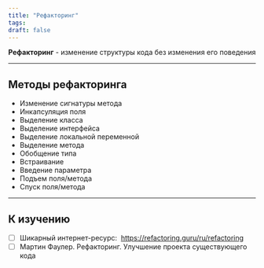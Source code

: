 ```yaml
---
title: "Рефакторинг"
tags:
draft: false
---
```


**Рефакторинг** - изменение структуры кода без изменения его поведения

---
## Методы рефакторинга

- Изменение сигнатуры метода
- Инкапсуляция поля
- Выделение класса
- Выделение интерфейса
- Выделение локальной переменной
- Выделение метода
- Обобщение типа
- Встраивание
- Введение параметра
- Подъем поля/метода
- Спуск поля/метода

---
## К изучению

- [ ] Шикарный интернет-ресурс:  https://refactoring.guru/ru/refactoring
- [ ] Мартин Фаулер. Рефакторинг. Улучшение проекта существующего кода